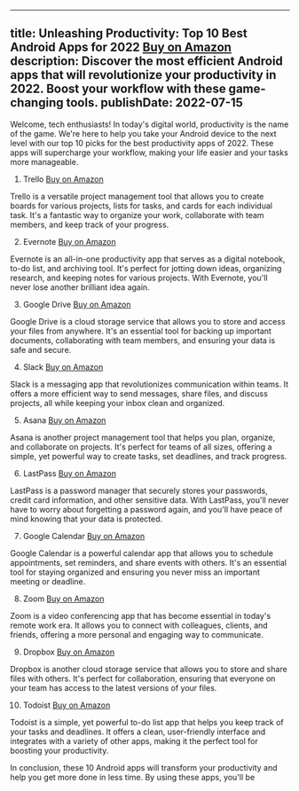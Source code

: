  ---
title: Unleashing Productivity: Top 10 Best Android Apps for 2022 [Buy on Amazon](https://amzn.to/3q6lxXh)
description: Discover the most efficient Android apps that will revolutionize your productivity in 2022. Boost your workflow with these game-changing tools.
publishDate: 2022-07-15
---

Welcome, tech enthusiasts! In today's digital world, productivity is the name of the game. We're here to help you take your Android device to the next level with our top 10 picks for the best productivity apps of 2022. These apps will supercharge your workflow, making your life easier and your tasks more manageable.

1. Trello [Buy on Amazon](https://amzn.to/3q6lxXh)

Trello is a versatile project management tool that allows you to create boards for various projects, lists for tasks, and cards for each individual task. It's a fantastic way to organize your work, collaborate with team members, and keep track of your progress.

2. Evernote [Buy on Amazon](https://amzn.to/3q6lxXh)

Evernote is an all-in-one productivity app that serves as a digital notebook, to-do list, and archiving tool. It's perfect for jotting down ideas, organizing research, and keeping notes for various projects. With Evernote, you'll never lose another brilliant idea again.

3. Google Drive [Buy on Amazon](https://amzn.to/3q6lxXh)

Google Drive is a cloud storage service that allows you to store and access your files from anywhere. It's an essential tool for backing up important documents, collaborating with team members, and ensuring your data is safe and secure.

4. Slack [Buy on Amazon](https://amzn.to/3q6lxXh)

Slack is a messaging app that revolutionizes communication within teams. It offers a more efficient way to send messages, share files, and discuss projects, all while keeping your inbox clean and organized.

5. Asana [Buy on Amazon](https://amzn.to/3q6lxXh)

Asana is another project management tool that helps you plan, organize, and collaborate on projects. It's perfect for teams of all sizes, offering a simple, yet powerful way to create tasks, set deadlines, and track progress.

6. LastPass [Buy on Amazon](https://amzn.to/3q6lxXh)

LastPass is a password manager that securely stores your passwords, credit card information, and other sensitive data. With LastPass, you'll never have to worry about forgetting a password again, and you'll have peace of mind knowing that your data is protected.

7. Google Calendar [Buy on Amazon](https://amzn.to/3q6lxXh)

Google Calendar is a powerful calendar app that allows you to schedule appointments, set reminders, and share events with others. It's an essential tool for staying organized and ensuring you never miss an important meeting or deadline.

8. Zoom [Buy on Amazon](https://amzn.to/3q6lxXh)

Zoom is a video conferencing app that has become essential in today's remote work era. It allows you to connect with colleagues, clients, and friends, offering a more personal and engaging way to communicate.

9. Dropbox [Buy on Amazon](https://amzn.to/3q6lxXh)

Dropbox is another cloud storage service that allows you to store and share files with others. It's perfect for collaboration, ensuring that everyone on your team has access to the latest versions of your files.

10. Todoist [Buy on Amazon](https://amzn.to/3q6lxXh)

Todoist is a simple, yet powerful to-do list app that helps you keep track of your tasks and deadlines. It offers a clean, user-friendly interface and integrates with a variety of other apps, making it the perfect tool for boosting your productivity.

In conclusion, these 10 Android apps will transform your productivity and help you get more done in less time. By using these apps, you'll be